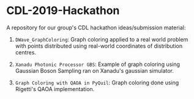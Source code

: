 # CDL-2019-Hackathon
A repository for our group's CDL hackathon ideas/submission material:

1. ```DWave_GraphColoring```: Graph coloring applied to a real world problem with points distributed using real-world coordinates of distribution centres. 

2. ```Xanadu Photonic Processor GBS```: Example of graph coloring using Gaussian Boson Sampling ran on Xanadu's gaussian simulator.

3. ```Graph Coloring with QAOA in PyQuil```: Graph coloring done using Rigetti's QAOA implementation. 
